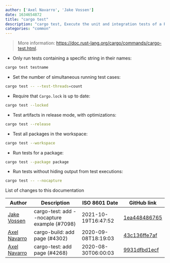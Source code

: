 ```yaml
---
author: ['Axel Navarro', 'Jake Vossen']
date: 1634654872
title: "cargo test"
description: "cargo test, Execute the unit and integration tests of a Rust package."
categories: "common"
---
```

> More information: <https://doc.rust-lang.org/cargo/commands/cargo-test.html>.

- Only run tests containing a specific string in their names:

```bash
cargo test testname
```

- Set the number of simultaneous running test cases:

```bash
cargo test -- --test-threads=count
```

- Require that `Cargo.lock` is up to date:

```bash
cargo test --locked
```

- Test artifacts in release mode, with optimizations:

```bash
cargo test --release
```

- Test all packages in the workspace:

```bash
cargo test --workspace
```

- Run tests for a package:

```bash
cargo test --package package
```

- Run tests without hiding output from test executions:

```bash
cargo test -- --nocapture
```
List of changes to this documentation


Author | Description | ISO 8601 Date | GitHub link
------|-----|-----|-----
[Jake Vossen](mailto:jake@vossen.dev) | cargo-test: add --nocapture example (#7098) | 2021-10-19T16:47:52 | [1ea448486765](https://github.com/tldr-pages/tldr/commit/1ea448486765639ae0db543b05c22523eb158acc)
[Axel Navarro](mailto:navarroaxel@gmail.com) | cargo-build: add page (#4302) | 2020-09-08T18:19:03 | [43c136ffe7af](https://github.com/tldr-pages/tldr/commit/43c136ffe7afa6901eaf32ac0a958b652b1bd6b3)
[Axel Navarro](mailto:navarroaxel@gmail.com) | cargo-test: add page (#4268) | 2020-08-30T06:00:03 | [9931dfbd1ecf](https://github.com/tldr-pages/tldr/commit/9931dfbd1ecf4bb5b86c04c0b463ea2a18108b68)

